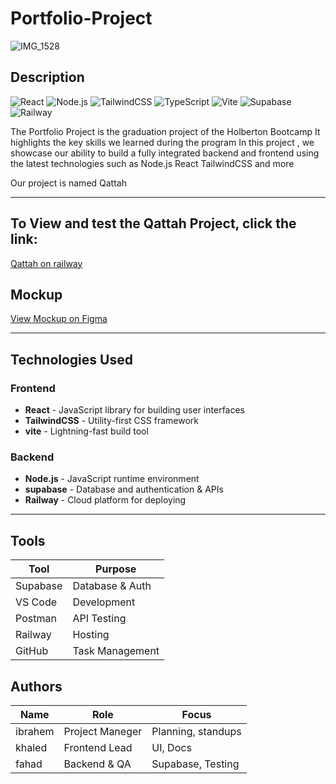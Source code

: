 # Portfolio-Project
![IMG_1528](https://github.com/user-attachments/assets/f683dfa3-4bdd-49a8-bbb4-2a4d0de61b5d)

## Description
![React](https://img.shields.io/badge/React-20232A?style=for-the-badge&logo=react&logoColor=61DAFB)
![Node.js](https://img.shields.io/badge/Node.js-339933?style=for-the-badge&logo=nodedotjs&logoColor=white)
![TailwindCSS](https://img.shields.io/badge/Tailwind_CSS-38B2AC?style=for-the-badge&logo=tailwind-css&logoColor=white)
![TypeScript](https://img.shields.io/badge/TypeScript-3178C6?style=for-the-badge&logo=typescript&logoColor=white)
![Vite](https://img.shields.io/badge/Vite-646CFF?style=for-the-badge&logo=vite&logoColor=white)
![Supabase](https://img.shields.io/badge/Supabase-3ECF8E?style=for-the-badge&logo=supabase&logoColor=white)
![Railway](https://img.shields.io/badge/Railway-6F2EEA?style=for-the-badge&logo=railway&logoColor=white)

The Portfolio Project is the graduation project of the Holberton Bootcamp It highlights the key skills we learned during the program In this project , we showcase our ability to build a fully integrated backend and frontend using the latest technologies such as Node.js React TailwindCSS and more

Our project is named Qattah

---

## To View and test the Qattah Project, click the link:
[Qattah on railway](https://qattahapp-production.up.railway.app)


## Mockup
[View Mockup on Figma](https://www.figma.com/make/dCMntxNb0q551s6BCgq7ZQ/Login-Screen?t=tScmAu0u8B2G8JEE-0&fullscreen=1)

---
## Technologies Used

### Frontend
- **React** - JavaScript library for building user interfaces
- **TailwindCSS** - Utility-first CSS framework
- **vite** - Lightning-fast build tool
### Backend
- **Node.js** - JavaScript runtime environment
- **supabase** - Database and authentication & APIs
- **Railway** - Cloud platform for deploying

---
## Tools
| Tool | Purpose |
|------|----------|
| Supabase | Database & Auth |
| VS Code | Development |
| Postman | API Testing |
| Railway | Hosting |
| GitHub  | Task Management |


## Authors
| Name  |       Role         |        Focus          |
|------|--------------------|-----------------------|
| ibrahem | Project Maneger | Planning, standups    |
| khaled | Frontend Lead    | UI, Docs              |
| fahad | Backend & QA      | Supabase, Testing     |
